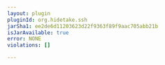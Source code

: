 ```yaml
---
layout: plugin
pluginId: org.hidetake.ssh
jarSha1: ee2de6d11203623d22f9363f89f9aac705abb21b
isJarAvailable: true
error: NONE
violations: []

---
```

